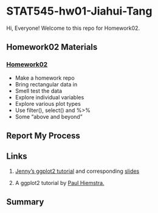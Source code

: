 
# STAT545-hw01-Jiahui-Tang

Hi, Everyone! Welcome to this repo for Homework02.

## Homework02 Materials

### [Homework02](https://stat545.com/hw02_explore-gapminder-dplyr.html)

- Make a homework repo
- Bring rectangular data in
- Smell test the data
- Explore individual variables
- Explore various plot types
- Use filter(), select() and %>%
- Some “above and beyond”

## Report My Process

## Links

1. [Jenny’s ggplot2 tutorial](https://github.com/jennybc/ggplot2-tutorial/blob/master/gapminder-ggplot2-scatterplot.md) and corresponding [slides](https://speakerdeck.com/jennybc/ggplot2-tutorial)

2. A ggplot2 tutorial by [Paul Hiemstra.](http://stcorp.nl/R_course/tutorial_ggplot2.html)

## Summary
